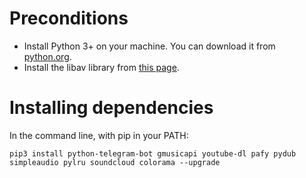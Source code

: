 # Preconditions

- Install Python 3+ on your machine. You can download it from [python.org](https://www.python.org/downloads/).
- Install the libav library from [this page](https://builds.libav.org/windows/release-gpl/).


# Installing dependencies

In the command line, with pip in your PATH:
```
pip3 install python-telegram-bot gmusicapi youtube-dl pafy pydub simpleaudio pylru soundcloud colorama --upgrade
```

